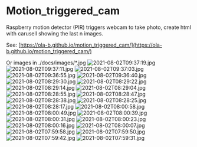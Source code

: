 # Motion_triggered_cam
Raspberry motion detector (PIR) triggers webcam to take photo, create html with carusell showing the last n images.

See: [https://ola-b.github.io/motion_triggered_cam/](https://ola-b.github.io/motion_triggered_cam/)


Or images in ./docs/images/*.jpg
![2021-08-02T09:37:19.jpg](https://github.com/Ola-B/motion_triggered_cam/blob/main/docs/images/2021-08-02T09:37:19.jpg "2021-08-02T09:37:19.jpg")
![2021-08-02T09:37:11.jpg](https://github.com/Ola-B/motion_triggered_cam/blob/main/docs/images/2021-08-02T09:37:11.jpg "2021-08-02T09:37:11.jpg")
![2021-08-02T09:37:03.jpg](https://github.com/Ola-B/motion_triggered_cam/blob/main/docs/images/2021-08-02T09:37:03.jpg "2021-08-02T09:37:03.jpg")
![2021-08-02T09:36:55.jpg](https://github.com/Ola-B/motion_triggered_cam/blob/main/docs/images/2021-08-02T09:36:55.jpg "2021-08-02T09:36:55.jpg")
![2021-08-02T09:36:40.jpg](https://github.com/Ola-B/motion_triggered_cam/blob/main/docs/images/2021-08-02T09:36:40.jpg "2021-08-02T09:36:40.jpg")
![2021-08-02T08:29:30.jpg](https://github.com/Ola-B/motion_triggered_cam/blob/main/docs/images/2021-08-02T08:29:30.jpg "2021-08-02T08:29:30.jpg")
![2021-08-02T08:29:22.jpg](https://github.com/Ola-B/motion_triggered_cam/blob/main/docs/images/2021-08-02T08:29:22.jpg "2021-08-02T08:29:22.jpg")
![2021-08-02T08:29:14.jpg](https://github.com/Ola-B/motion_triggered_cam/blob/main/docs/images/2021-08-02T08:29:14.jpg "2021-08-02T08:29:14.jpg")
![2021-08-02T08:29:04.jpg](https://github.com/Ola-B/motion_triggered_cam/blob/main/docs/images/2021-08-02T08:29:04.jpg "2021-08-02T08:29:04.jpg")
![2021-08-02T08:28:55.jpg](https://github.com/Ola-B/motion_triggered_cam/blob/main/docs/images/2021-08-02T08:28:55.jpg "2021-08-02T08:28:55.jpg")
![2021-08-02T08:28:47.jpg](https://github.com/Ola-B/motion_triggered_cam/blob/main/docs/images/2021-08-02T08:28:47.jpg "2021-08-02T08:28:47.jpg")
![2021-08-02T08:28:38.jpg](https://github.com/Ola-B/motion_triggered_cam/blob/main/docs/images/2021-08-02T08:28:38.jpg "2021-08-02T08:28:38.jpg")
![2021-08-02T08:28:25.jpg](https://github.com/Ola-B/motion_triggered_cam/blob/main/docs/images/2021-08-02T08:28:25.jpg "2021-08-02T08:28:25.jpg")
![2021-08-02T08:28:17.jpg](https://github.com/Ola-B/motion_triggered_cam/blob/main/docs/images/2021-08-02T08:28:17.jpg "2021-08-02T08:28:17.jpg")
![2021-08-02T08:00:58.jpg](https://github.com/Ola-B/motion_triggered_cam/blob/main/docs/images/2021-08-02T08:00:58.jpg "2021-08-02T08:00:58.jpg")
![2021-08-02T08:00:49.jpg](https://github.com/Ola-B/motion_triggered_cam/blob/main/docs/images/2021-08-02T08:00:49.jpg "2021-08-02T08:00:49.jpg")
![2021-08-02T08:00:39.jpg](https://github.com/Ola-B/motion_triggered_cam/blob/main/docs/images/2021-08-02T08:00:39.jpg "2021-08-02T08:00:39.jpg")
![2021-08-02T08:00:31.jpg](https://github.com/Ola-B/motion_triggered_cam/blob/main/docs/images/2021-08-02T08:00:31.jpg "2021-08-02T08:00:31.jpg")
![2021-08-02T08:00:23.jpg](https://github.com/Ola-B/motion_triggered_cam/blob/main/docs/images/2021-08-02T08:00:23.jpg "2021-08-02T08:00:23.jpg")
![2021-08-02T08:00:16.jpg](https://github.com/Ola-B/motion_triggered_cam/blob/main/docs/images/2021-08-02T08:00:16.jpg "2021-08-02T08:00:16.jpg")
![2021-08-02T08:00:07.jpg](https://github.com/Ola-B/motion_triggered_cam/blob/main/docs/images/2021-08-02T08:00:07.jpg "2021-08-02T08:00:07.jpg")
![2021-08-02T07:59:58.jpg](https://github.com/Ola-B/motion_triggered_cam/blob/main/docs/images/2021-08-02T07:59:58.jpg "2021-08-02T07:59:58.jpg")
![2021-08-02T07:59:50.jpg](https://github.com/Ola-B/motion_triggered_cam/blob/main/docs/images/2021-08-02T07:59:50.jpg "2021-08-02T07:59:50.jpg")
![2021-08-02T07:59:42.jpg](https://github.com/Ola-B/motion_triggered_cam/blob/main/docs/images/2021-08-02T07:59:42.jpg "2021-08-02T07:59:42.jpg")
![2021-08-02T07:59:31.jpg](https://github.com/Ola-B/motion_triggered_cam/blob/main/docs/images/2021-08-02T07:59:31.jpg "2021-08-02T07:59:31.jpg")

